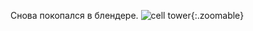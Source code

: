 ---
---
Снова покопался в блендере.
![cell tower]({{site.url}}/assets/images/cell_tower.png){:.zoomable}